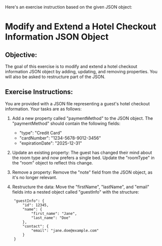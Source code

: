 Here's an exercise instruction based on the given JSON object:

# Modify and Extend a Hotel Checkout Information JSON Object

## Objective:
The goal of this exercise is to modify and extend a hotel checkout information JSON object by adding, updating, and removing properties. You will also be asked to restructure part of the JSON.

## Exercise Instructions:

You are provided with a JSON file representing a guest's hotel checkout information.
Your tasks are as follows:

1. Add a new property called "paymentMethod" to the JSON object. The "paymentMethod" should contain the following fields:
    - "type": "Credit Card"
    - "cardNumber": "1234-5678-9012-3456"    
    - "expirationDate": "2025-12-31"

2. Update an existing property: The guest has changed their mind about the room type and now prefers a single bed. Update the "roomType" in the "room" object to reflect this change.

3. Remove a property: Remove the "note" field from the JSON object, as it's no longer relevant.

4. Restructure the data: Move the "firstName", "lastName", and "email" fields into a nested object called "guestInfo" with the structure:
```
    "guestInfo": {
        "id": 12345,
        "name": {
            "first_name": "Jane",
            "last_name": "Doe"
        },
        "contact": {
            "email": "jane.doe@example.com"
        }
    }
```